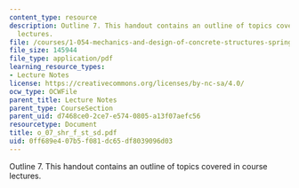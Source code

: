 ```yaml
---
content_type: resource
description: Outline 7. This handout contains an outline of topics covered in course
  lectures.
file: /courses/1-054-mechanics-and-design-of-concrete-structures-spring-2004/0ff689e407b5f081dc65df8039096d03_o_07_shr_f_st_sd.pdf
file_size: 145944
file_type: application/pdf
learning_resource_types:
- Lecture Notes
license: https://creativecommons.org/licenses/by-nc-sa/4.0/
ocw_type: OCWFile
parent_title: Lecture Notes
parent_type: CourseSection
parent_uid: d7468ce0-2ce7-e574-0805-a13f07aefc56
resourcetype: Document
title: o_07_shr_f_st_sd.pdf
uid: 0ff689e4-07b5-f081-dc65-df8039096d03
---
```

Outline 7. This handout contains an outline of topics covered in course lectures.